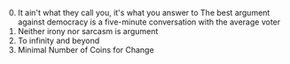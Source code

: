 0. It ain't what they call you, it's what you answer to
The best argument against democracy is a five-minute conversation with the average voter
3. Neither irony nor sarcasm is argument
4. To infinity and beyond
5. Minimal Number of Coins for Change
